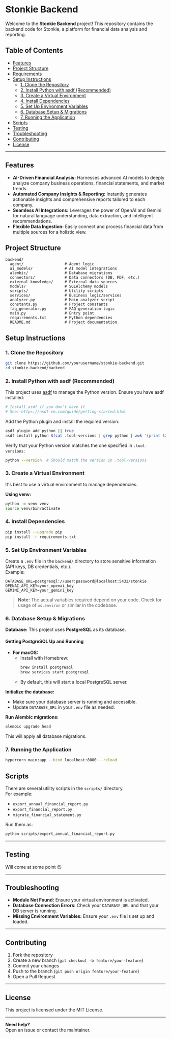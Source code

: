 # Stonkie Backend

Welcome to the **Stonkie Backend** project! This repository contains the backend code for Stonkie, a platform for financial data analysis and reporting.

## Table of Contents

- [Features](#features)
- [Project Structure](#project-structure)
- [Requirements](#requirements)
- [Setup Instructions](#setup-instructions)
  - [1. Clone the Repository](#1-clone-the-repository)
  - [2. Install Python with asdf (Recommended)](#2-install-python-with-asdf-recommended)
  - [3. Create a Virtual Environment](#3-create-a-virtual-environment)
  - [4. Install Dependencies](#4-install-dependencies)
  - [5. Set Up Environment Variables](#5-set-up-environment-variables)
  - [6. Database Setup & Migrations](#6-database-setup--migrations)
  - [7. Running the Application](#7-running-the-application)
- [Scripts](#scripts)
- [Testing](#testing)
- [Troubleshooting](#troubleshooting)
- [Contributing](#contributing)
- [License](#license)

---

## Features

- **AI-Driven Financial Analysis:** Harnesses advanced AI models to deeply analyze company business operations, financial statements, and market trends.
- **Automated Company Insights & Reporting:** Instantly generates actionable insights and comprehensive reports tailored to each company.
- **Seamless AI Integrations:** Leverages the power of OpenAI and Gemini for natural language understanding, data extraction, and intelligent recommendations.
- **Flexible Data Ingestion:** Easily connect and process financial data from multiple sources for a holistic view.

## Project Structure

```
backend/
  agent/                  # Agent logic
  ai_models/              # AI model integrations
  alembic/                # Database migrations
  connectors/             # Data connectors (DB, PDF, etc.)
  external_knowledge/     # External data sources
  models/                 # SQLAlchemy models
  scripts/                # Utility scripts
  services/               # Business logic/services
  analyzer.py             # Main analyzer script
  constants.py            # Project constants
  faq_generator.py        # FAQ generation logic
  main.py                 # Entry point
  requirements.txt        # Python dependencies
  README.md               # Project documentation
```

## Setup Instructions

### 1. Clone the Repository

```bash
git clone https://github.com/yourusername/stonkie-backend.git
cd stonkie-backend/backend
```

### 2. Install Python with asdf (Recommended)

This project uses [asdf](https://asdf-vm.com/) to manage the Python version. Ensure you have asdf installed:

```bash
# Install asdf if you don't have it
# See: https://asdf-vm.com/guide/getting-started.html
```

Add the Python plugin and install the required version:

```bash
asdf plugin add python || true
asdf install python $(cat .tool-versions | grep python | awk '{print $2}')
```

Verify that your Python version matches the one specified in `.tool-versions`:

```bash
python --version  # Should match the version in .tool-versions
```

### 3. Create a Virtual Environment

It's best to use a virtual environment to manage dependencies.

**Using venv:**

```bash
python -m venv venv
source venv/bin/activate
```

### 4. Install Dependencies

```bash
pip install --upgrade pip
pip install -r requirements.txt
```

### 5. Set Up Environment Variables

Create a `.env` file in the `backend/` directory to store sensitive information (API keys, DB credentials, etc.).  
Example:

```
DATABASE_URL=postgresql://user:password@localhost:5432/stonkie
OPENAI_API_KEY=your_openai_key
GEMINI_API_KEY=your_gemini_key
```

> **Note:** The actual variables required depend on your code. Check for usage of `os.environ` or similar in the codebase.

### 6. Database Setup & Migrations

**Database:** This project uses **PostgreSQL** as its database.

#### Getting PostgreSQL Up and Running

- **For macOS:**
  - Install with Homebrew:
    ```bash
    brew install postgresql
    brew services start postgresql
    ```
  - By default, this will start a local PostgreSQL server.

**Initialize the database:**

- Make sure your database server is running and accessible.
- Update `DATABASE_URL` in your `.env` file as needed.

**Run Alembic migrations:**

```bash
alembic upgrade head
```

This will apply all database migrations.

### 7. Running the Application

```bash
hypercorn main:app --bind localhost:8080 --reload
```

## Scripts

There are several utility scripts in the `scripts/` directory.  
For example:

- `export_annual_financial_report.py`
- `export_financial_report.py`
- `migrate_financial_statement.py`

Run them as:

```bash
python scripts/export_annual_financial_report.py
```

---

## Testing
Will come at some point 😉

---

## Troubleshooting

- **Module Not Found:** Ensure your virtual environment is activated.
- **Database Connection Errors:** Check your `DATABASE_URL` and that your DB server is running.
- **Missing Environment Variables:** Ensure your `.env` file is set up and loaded.

---

## Contributing

1. Fork the repository
2. Create a new branch (`git checkout -b feature/your-feature`)
3. Commit your changes
4. Push to the branch (`git push origin feature/your-feature`)
5. Open a Pull Request

---

## License

This project is licensed under the MIT License.

---

**Need help?**  
Open an issue or contact the maintainer.
